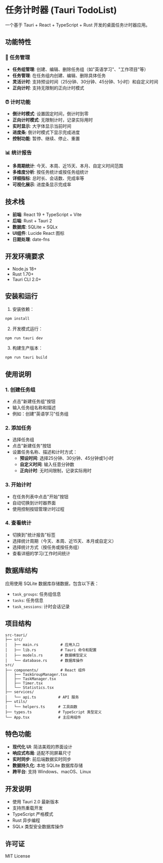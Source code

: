 # 任务计时器 (Tauri TodoList)

一个基于 Tauri + React + TypeScript + Rust 开发的桌面任务计时器应用。

## 功能特性

### 🎯 任务管理
- **任务组管理**: 创建、编辑、删除任务组（如"英语学习"、"工作项目"等）
- **任务管理**: 在任务组内创建、编辑、删除具体任务
- **灵活计时**: 支持预设时间（25分钟、30分钟、45分钟、1小时）和自定义时间
- **正向计时**: 支持无限制的正向计时模式

### ⏰ 计时功能
- **倒计时模式**: 设置固定时间，倒计时到零
- **正向计时模式**: 无限制计时，记录实际用时
- **实时显示**: 大字体显示当前时间
- **进度条**: 倒计时模式下显示完成进度
- **控制功能**: 暂停、继续、停止、重置

### 📊 统计报告
- **多周期统计**: 今天、本周、近15天、本月、自定义时间范围
- **多维度分析**: 按任务统计或按任务组统计
- **详细指标**: 总时长、会话数、完成率等
- **可视化展示**: 进度条显示完成率

## 技术栈

- **前端**: React 19 + TypeScript + Vite
- **后端**: Rust + Tauri 2
- **数据库**: SQLite + SQLx
- **UI组件**: Lucide React 图标
- **日期处理**: date-fns

## 开发环境要求

- Node.js 18+
- Rust 1.70+
- Tauri CLI 2.0+

## 安装和运行

1. 安装依赖：
```bash
npm install
```

2. 开发模式运行：
```bash
npm run tauri dev
```

3. 构建生产版本：
```bash
npm run tauri build
```

## 使用说明

### 1. 创建任务组
- 点击"新建任务组"按钮
- 输入任务组名称和描述
- 例如：创建"英语学习"任务组

### 2. 添加任务
- 选择任务组
- 点击"新建任务"按钮
- 设置任务名称、描述和计时方式：
  - **预设时间**: 选择25分钟、30分钟、45分钟或1小时
  - **自定义时间**: 输入任意分钟数
  - **正向计时**: 无时间限制，记录实际用时

### 3. 开始计时
- 在任务列表中点击"开始"按钮
- 自动切换到计时器界面
- 使用控制按钮管理计时过程

### 4. 查看统计
- 切换到"统计报告"标签
- 选择统计周期（今天、本周、近15天、本月或自定义）
- 选择统计方式（按任务或按任务组）
- 查看详细的学习/工作时间统计

## 数据库结构

应用使用 SQLite 数据库存储数据，包含以下表：

- `task_groups`: 任务组信息
- `tasks`: 任务信息
- `task_sessions`: 计时会话记录

## 项目结构

```
src-tauri/
├── src/
│   ├── main.rs          # 应用入口
│   ├── lib.rs           # Tauri 命令和配置
│   ├── models.rs        # 数据模型定义
│   └── database.rs      # 数据库操作
src/
├── components/          # React 组件
│   ├── TaskGroupManager.tsx
│   ├── TaskManager.tsx
│   ├── Timer.tsx
│   └── Statistics.tsx
├── services/
│   └── api.ts          # API 服务
├── utils/
│   └── helpers.ts      # 工具函数
├── types.ts            # TypeScript 类型定义
└── App.tsx             # 主应用组件
```

## 特色功能

- **现代化 UI**: 简洁美观的界面设计
- **响应式布局**: 适配不同屏幕尺寸
- **实时同步**: 前后端数据实时同步
- **数据持久化**: 本地 SQLite 数据库存储
- **跨平台**: 支持 Windows、macOS、Linux

## 开发说明

- 使用 Tauri 2.0 最新版本
- 支持热重载开发
- TypeScript 严格模式
- Rust 异步编程
- SQLx 类型安全数据库操作

## 许可证

MIT License